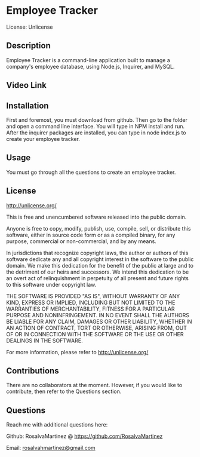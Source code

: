 # Employee Tracker

License: Unlicense

## Description

Employee Tracker is a command-line application built to manage a company's employee database, using Node.js, Inquirer, and MySQL.


## Video Link



## Installation

First and foremost, you must download from github. Then go to the folder and open a command line interface. You will type in NPM install and run. After the inquirer packages are installed, you can type in node index.js to create your employee tracker.

## Usage

You must go through all the questions to create an employee tracker.


## License

http://unlicense.org/

This is free and unencumbered software released into the public domain.

Anyone is free to copy, modify, publish, use, compile, sell, or distribute this software, either in source code form or as a compiled binary, for any purpose, commercial or non-commercial, and by any means.

In jurisdictions that recognize copyright laws, the author or authors of this software dedicate any and all copyright interest in the software to the public domain. We make this dedication for the benefit of the public at large and to the detriment of our heirs and successors. We intend this dedication to be an overt act of relinquishment in perpetuity of all present and future rights to this software under copyright law.

THE SOFTWARE IS PROVIDED "AS IS", WITHOUT WARRANTY OF ANY KIND, EXPRESS OR IMPLIED, INCLUDING BUT NOT LIMITED TO THE WARRANTIES OF MERCHANTABILITY, FITNESS FOR A PARTICULAR PURPOSE AND NONINFRINGEMENT. IN NO EVENT SHALL THE AUTHORS BE LIABLE FOR ANY CLAIM, DAMAGES OR OTHER LIABILITY, WHETHER IN AN ACTION OF CONTRACT, TORT OR OTHERWISE, ARISING FROM, OUT OF OR IN CONNECTION WITH THE SOFTWARE OR THE USE OR OTHER DEALINGS IN THE SOFTWARE.

For more information, please refer to http://unlicense.org/



## Contributions

There are no collaborators at the moment. However, if you would like to contribute, then refer to the Questions section.
 

## Questions

Reach me with additional questions here:

Github: RosalvaMartinez @ https://github.com/RosalvaMartinez

Email: rosalvahmartinez@gmail.com